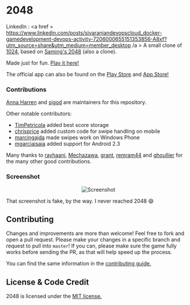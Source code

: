 # 2048
LinkedIn : <a href = https://www.linkedin.com/posts/sivaranjandevopscloud_docker-gamedevelopment-devops-activity-7206000655151353856-A8xf?utm_source=share&utm_medium=member_desktop /a >
A small clone of [1024](https://play.google.com/store/apps/details?id=com.veewo.a1024), based on [Saming's 2048](http://saming.fr/p/2048/) (also a clone).

Made just for fun. [Play it here!](http://gabrielecirulli.github.io/2048/)

The official app can also be found on the [Play Store](https://play.google.com/store/apps/details?id=com.gabrielecirulli.app2048) and [App Store!](https://itunes.apple.com/us/app/2048-by-gabriele-cirulli/id868076805)

### Contributions

[Anna Harren](https://github.com/iirelu/) and [sigod](https://github.com/sigod) are maintainers for this repository.

Other notable contributors:

 - [TimPetricola](https://github.com/TimPetricola) added best score storage
 - [chrisprice](https://github.com/chrisprice) added custom code for swipe handling on mobile
 - [marcingajda](https://github.com/marcingajda) made swipes work on Windows Phone
 - [mgarciaisaia](https://github.com/mgarciaisaia) added support for Android 2.3

Many thanks to [rayhaanj](https://github.com/rayhaanj), [Mechazawa](https://github.com/Mechazawa), [grant](https://github.com/grant), [remram44](https://github.com/remram44) and [ghoullier](https://github.com/ghoullier) for the many other good contributions.

### Screenshot

<p align="center">
  <img src="https://cloud.githubusercontent.com/assets/1175750/8614312/280e5dc2-26f1-11e5-9f1f-5891c3ca8b26.png" alt="Screenshot"/>
</p>

That screenshot is fake, by the way. I never reached 2048 :smile:

## Contributing
Changes and improvements are more than welcome! Feel free to fork and open a pull request. Please make your changes in a specific branch and request to pull into `master`! If you can, please make sure the game fully works before sending the PR, as that will help speed up the process.

You can find the same information in the [contributing guide.](https://github.com/gabrielecirulli/2048/blob/master/CONTRIBUTING.md)

## License & Code Credit
2048 is licensed under the [MIT license.](https://github.com/gabrielecirulli/2048/blob/master/LICENSE.txt)





















<!--FROM ubuntu:22.04

RUN apt-get update
RUN apt-get install -y nginx zip unzip  curl
RUN echo "daemon off;" >> /etc/nginx/nginx.conf
RUN curl -o /var/www/html/master.zip -L https://github.com/gabrielecirulli/2048/archive/refs/heads/master.zip
# Extract the zip file
RUN unzip /var/www/html/master.zip -d /var/www/html/

# Move the contents to the web root and clean up
RUN mv /var/www/html/2048-master/* /var/www/html/ && rm -rf /var/www/html/2048-master /var/www/html/master.zip


EXPOSE 80

CMD ["/usr/sbin/nginx", "-c", "/etc/nginx/nginx.conf"] -->
